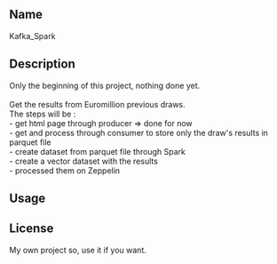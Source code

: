 ## Name
Kafka_Spark

## Description
Only the beginning of this project, nothing done yet.</br><br>
Get the results from Euromillion previous draws.</br>
The steps will be : </br>
\- get html page through producer => done for now</br> 
\- get and process through consumer to store only the draw's results in parquet file </br>
\- create dataset from parquet file through Spark</br>
\- create a vector dataset with the results</br>
\- processed them on Zeppelin

## Usage


## License
My own project so, use it if you want.

